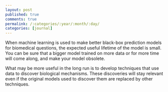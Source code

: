 ```yaml
---
layout: post
published: true
comments: true
permalink: /:categories/:year/:month/:day/
categories: [journal]
---
```


When machine learning is used to make better black-box prediction models for biomedical questions, the expected useful lifetime of the model is small. You can be sure that a bigger model trained on more data or for more time will come along, and make your model obsolete.

What may be more useful in the long run is to develop techniques that use data to discover biological mechanisms. These discoveries will stay relevant even if the original models used to discover them are replaced by other techniques.